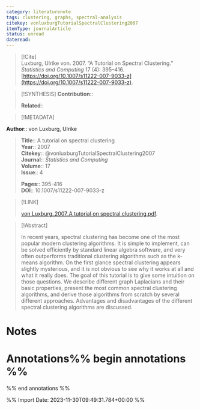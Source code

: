 ```yaml
---
category: literaturenote
tags: clustering, graphs, spectral-analysis
citekey: vonluxburgTutorialSpectralClustering2007
itemType: journalArticle
status: unread  
dateread:  
---
```


> [!Cite]  
> Luxburg, Ulrike von. 2007. “A Tutorial on Spectral Clustering.” _Statistics and Computing_ 17 (4): 395–416. [https://doi.org/10.1007/s11222-007-9033-z](https://doi.org/10.1007/s11222-007-9033-z).

> [!SYNTHESIS] 
>**Contribution**::
>
>**Related**:: 
>

> [!METADATA]  
>
**Author**:: von Luxburg, Ulrike<br>
> **Title**:: A tutorial on spectral clustering    
> **Year**:: 2007     
> **Citekey**:: @vonluxburgTutorialSpectralClustering2007    
>**Journal**:: *Statistics and Computing*    
>**Volume**:: 17    
>**Issue**:: 4     
>    
>    
>     
> **Pages**:: 395-416    
>**DOI**:: 10.1007/s11222-007-9033-z    
>

> [!LINK] 
>
> [von Luxburg_2007_A tutorial on spectral clustering.pdf](file:///Users/steven/Library/CloudStorage/GoogleDrive-steven.golovkine@ul.ie/My%20Drive/bibliography/Statistics%20and%20Computing/2007/von%20Luxburg_2007_A%20tutorial%20on%20spectral%20clustering.pdf).

>[!Abstract]
>
>In recent years, spectral clustering has become one of the most popular modern clustering algorithms. It is simple to implement, can be solved efficiently by standard linear algebra software, and very often outperforms traditional clustering algorithms such as the k-means algorithm. On the first glance spectral clustering appears slightly mysterious, and it is not obvious to see why it works at all and what it really does. The goal of this tutorial is to give some intuition on those questions. We describe different graph Laplacians and their basic properties, present the most common spectral clustering algorithms, and derive those algorithms from scratch by several different approaches. Advantages and disadvantages of the different spectral clustering algorithms are discussed.
>>


# Notes<br>
# Annotations%% begin annotations %%  
 
  
%% end annotations %%

%% Import Date: 2023-11-30T09:49:31.784+00:00 %%
